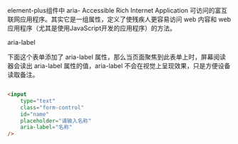 <!--
 * @Description: 
 * @Author: xlm
 * @Date: 2023-02-18 18:03:43
 * @LastEditTime: 2023-02-18 18:06:00
 * @LastEditors: xlm
-->


element-plus组件中 aria- 
Accessible Rich Internet Application
可访问的富互联网应用程序。其实它是一组属性，定义了使残疾人更容易访问 web 内容和 web 应用程序（尤其是使用JavaScript开发的应用程序）的方法。

aria-label

下面这个表单添加了 aria-label 属性，那么当页面聚焦到此表单上时，屏幕阅读器会读出 aria-label 属性的值，aria-label 不会在视觉上呈现效果，只是方便设备读取备注。

```html

<input 
    type="text"
    class="form-control"
    id="name"
    placeholder="请输入名称"
    aria-label="名称"
/>

```